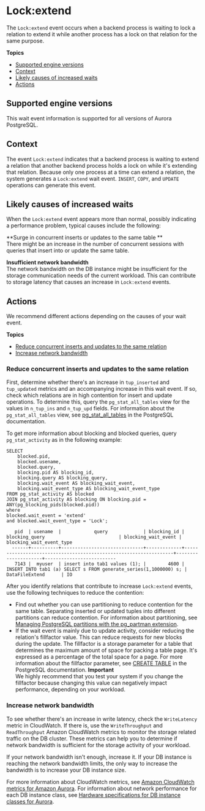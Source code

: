 # Lock:extend<a name="apg-waits.lockextend"></a>

The `Lock:extend` event occurs when a backend process is waiting to lock a relation to extend it while another process has a lock on that relation for the same purpose\.

**Topics**
+ [Supported engine versions](#apg-waits.lockextend.context.supported)
+ [Context](#apg-waits.lockextend.context)
+ [Likely causes of increased waits](#apg-waits.lockextend.causes)
+ [Actions](#apg-waits.lockextend.actions)

## Supported engine versions<a name="apg-waits.lockextend.context.supported"></a>

This wait event information is supported for all versions of Aurora PostgreSQL\.

## Context<a name="apg-waits.lockextend.context"></a>

The event `Lock:extend` indicates that a backend process is waiting to extend a relation that another backend process holds a lock on while it's extending that relation\. Because only one process at a time can extend a relation, the system generates a `Lock:extend` wait event\. `INSERT`, `COPY`, and `UPDATE` operations can generate this event\.

## Likely causes of increased waits<a name="apg-waits.lockextend.causes"></a>

When the `Lock:extend` event appears more than normal, possibly indicating a performance problem, typical causes include the following:

**Surge in concurrent inserts or updates to the same table **  
There might be an increase in the number of concurrent sessions with queries that insert into or update the same table\.

**Insufficient network bandwidth**  
The network bandwidth on the DB instance might be insufficient for the storage communication needs of the current workload\. This can contribute to storage latency that causes an increase in `Lock:extend` events\.

## Actions<a name="apg-waits.lockextend.actions"></a>

We recommend different actions depending on the causes of your wait event\.

**Topics**
+ [Reduce concurrent inserts and updates to the same relation](#apg-waits.lockextend.actions.action1)
+ [Increase network bandwidth](#apg-waits.lockextend.actions.increase-network-bandwidth)

### Reduce concurrent inserts and updates to the same relation<a name="apg-waits.lockextend.actions.action1"></a>

First, determine whether there's an increase in `tup_inserted` and `tup_updated` metrics and an accompanying increase in this wait event\. If so, check which relations are in high contention for insert and update operations\. To determine this, query the `pg_stat_all_tables` view for the values in `n_tup_ins` and `n_tup_upd` fields\. For information about the `pg_stat_all_tables` view, see [pg\_stat\_all\_tables](https://www.postgresql.org/docs/13/monitoring-stats.html#MONITORING-PG-STAT-ALL-TABLES-VIEW) in the PostgreSQL documentation\. 

To get more information about blocking and blocked queries, query `pg_stat_activity` as in the following example:

```
SELECT
    blocked.pid,
    blocked.usename,
    blocked.query,
    blocking.pid AS blocking_id,
    blocking.query AS blocking_query,
    blocking.wait_event AS blocking_wait_event,
    blocking.wait_event_type AS blocking_wait_event_type
FROM pg_stat_activity AS blocked
JOIN pg_stat_activity AS blocking ON blocking.pid = ANY(pg_blocking_pids(blocked.pid))
where
blocked.wait_event = 'extend'
and blocked.wait_event_type = 'Lock';
 
   pid  | usename  |            query             | blocking_id |                         blocking_query                           | blocking_wait_event | blocking_wait_event_type
  ------+----------+------------------------------+-------------+------------------------------------------------------------------+---------------------+--------------------------
   7143 |  myuser  | insert into tab1 values (1); |        4600 | INSERT INTO tab1 (a) SELECT s FROM generate_series(1,1000000) s; | DataFileExtend      | IO
```

After you identify relations that contribute to increase `Lock:extend` events, use the following techniques to reduce the contention:
+ Find out whether you can use partitioning to reduce contention for the same table\. Separating inserted or updated tuples into different partitions can reduce contention\. For information about partitioning, see [Managing PostgreSQL partitions with the pg\_partman extension](PostgreSQL_Partitions.md)\.
+ If the wait event is mainly due to update activity, consider reducing the relation's fillfactor value\. This can reduce requests for new blocks during the update\. The fillfactor is a storage parameter for a table that determines the maximum amount of space for packing a table page\. It's expressed as a percentage of the total space for a page\. For more information about the fillfactor parameter, see [CREATE TABLE](https://www.postgresql.org/docs/13/sql-createtable.html) in the PostgreSQL documentation\. 
**Important**  
We highly recommend that you test your system if you change the fillfactor because changing this value can negatively impact performance, depending on your workload\.

### Increase network bandwidth<a name="apg-waits.lockextend.actions.increase-network-bandwidth"></a>

To see whether there's an increase in write latency, check the `WriteLatency` metric in CloudWatch\. If there is, use the `WriteThroughput` and `ReadThroughput` Amazon CloudWatch metrics to monitor the storage related traffic on the DB cluster\. These metrics can help you to determine if network bandwidth is sufficient for the storage activity of your workload\.

If your network bandwidth isn't enough, increase it\. If your DB instance is reaching the network bandwidth limits, the only way to increase the bandwidth is to increase your DB instance size\.

For more information about CloudWatch metrics,  see [Amazon CloudWatch metrics for Amazon Aurora](Aurora.AuroraMonitoring.Metrics.md)\. For information about network performance for each DB instance class, see [Hardware specifications for DB instance classes for Aurora](Concepts.DBInstanceClass.md#Concepts.DBInstanceClass.Summary)\.